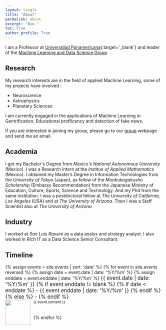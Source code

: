 ```yaml
---
layout: single
title: "About"
permalink: about
excerpt: "Bio."
toc: True
author_profile: True
---
```


I am a Professor at [Universidad Panamericana](http://www.up.edu.mx/en/mexico){:target='_blank'} and leader of the [Machine Learning and Data Science Group](https://sites.google.com/up.edu.mx/mlpanamericana/home)
## Research
My research interests are in the field of applied Machine Learning, some of my projects have involved :
- Neuroscience
- Astrophysics
- Planetary Sciences

I am currently engaged in the applications of Machine Learning in Gentrification, Educational profficency and detection of fake news.

If you are interested in joining my group, please go to our [group](https://sites.google.com/up.edu.mx/mlpanamericana/home) webpage and send me an email. 

## Academia

I got my Bachelor's Degree from _Mexico's National Autonomous University_ (Mexico). I was a Research Intern at the _Institue of Applied Mathematics_ (Mexico). I obtained my Master’s Degree in Information Technologies from the _University of Tokyo_ (Japan), as fellow of the _Monbukagakusho Scholarship_ (Embassy Recommendation) from the Japanese Ministry of Education, Culture, Sports, Science and Technology. And my Phd from the same institution. I was a postdoctoral fellow at _The University of California, Los Angeles_ (USA) and at _The University of Arizona_. Then I was a Staff Scientist also at _The University of Arizona_

## Industry
 I worked at _San Luis Rassini_ as a data analys and strategy analyst. I also worked in _Rich IT_ as a Data Science Senior Consultant.

## Timeline

<style type="text/css">
  .timeline-logo   { float:left;
             vertical-align: middle;
             margin-right: 10px; }

  .timeline-text { vertical-align: middle;
            display: table-cell; }
</style>

<div>
    {% assign events = site.events | sort: 'date' %}
    {% for event in site.events reversed %}
    {% assign date = event.date | date: '%Y/%m' %}
    {% assign enddate = event.enddate | date: '%Y/%m' %}
    <big>{{ event.date | date: '%Y/%m' }}
    {% if event.enddate != blank %}
        {% if date < enddate %} - {{ event.enddate | date: '%Y/%m' }}
        {% endif %}
    {% else %} - 
    {% endif %}
    </big>
    <div>
        <img class="timeline-logo" src="{{site.baseurl}}{{ event.image }}" width="80" height="80">
        <span class="timleline-text"><small>{{ event.content }}</small></span>
    </div>
    <br><br>
    {% endfor %}
</div>